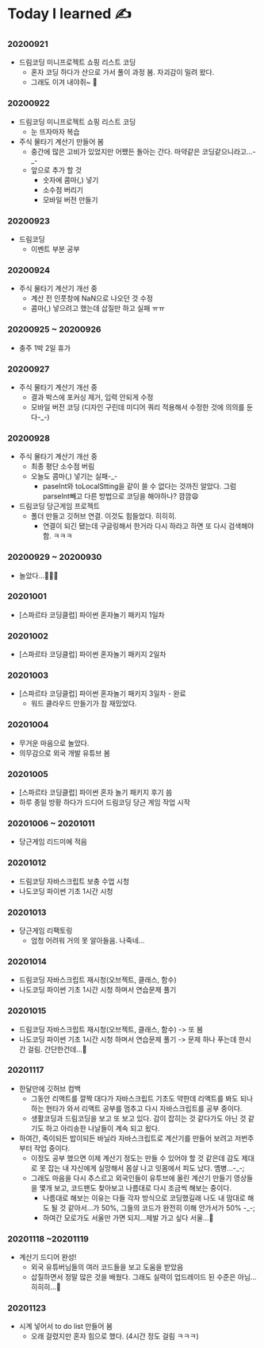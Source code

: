 # Today I learned ✍️

### 20200921
* 드림코딩 미니프로젝트 쇼핑 리스트 코딩
  * 혼자 코딩 하다가 산으로 가서 풀이 과정 봄. 자괴감이 밀려 왔다.
  * 그래도 이겨 내야쥐~ 🤧
  
### 20200922
* 드림코딩 미니프로젝트 쇼핑 리스트 코딩
  * 눈 뜨자마자 복습
* 주식 물타기 계산기 만들어 봄
  * 중간에 많은 고비가 있었지만 어쨌든 돌아는 간다. 마약같은 코딩같으니라고...-_-
  * 앞으로 추가 할 것
    * 숫자에 콤마(,) 넣기
    * 소수점 버리기
    * 모바일 버전 만들기
  
### 20200923
* 드림코딩
  * 이벤트 부분 공부
  
### 20200924
* 주식 물타기 계산기 개선 중
  * 계산 전 인풋창에 NaN으로 나오던 것 수정
  * 콤마(,) 넣으려고 했는데 삽질만 하고 실패 ㅠㅠ
  
### 20200925 ~ 20200926
* 충주 1박 2일 휴가

### 20200927
* 주식 물타기 계산기 개선 중
  * 결과 박스에 포커싱 제거, 입력 안되게 수정
  * 모바일 버전 코딩 (디자인 구린데 미디어 쿼리 적용해서 수정한 것에 의의를 둔다-_-)
  
### 20200928
* 주식 물타기 계산기 개선 중
  * 최종 평단 소수점 버림
  * 오늘도 콤마(,) 넣기는 실패-_-
    * paseInt와 toLocalStting을 같이 쓸 수 없다는 것까진 알았다. 그럼 parseInt빼고 다른 방법으로 코딩을 해야하나? 깜깜😩
* 드림코딩 당근게임 프로젝트
  * 폴더 만들고 깃허브 연결. 이것도 힘들었다. 히히히.
    * 연결이 되긴 됐는데 구글링해서 한거라 다시 하라고 하면 또 다시 검색해야함. ㅋㅋㅋ
    
### 20200929 ~ 20200930
* 놀았다...🤹🏻‍♂️

### 20201001
* [스파르타 코딩클럽] 파이썬 혼자놀기 패키지 1일차

### 20201002
* [스파르타 코딩클럽] 파이썬 혼자놀기 패키지 2일차

### 20201003
* [스파르타 코딩클럽] 파이썬 혼자놀기 패키지 3일차 - 완료
  * 워드 클라우드 만들기가 참 재밌었다.
  
### 20201004
* 무거운 마음으로 놀았다.
* 의무감으로 외국 개발 유튜브 봄

### 20201005
* [스파르타 코딩클럽] 파이썬 혼자 놀기 패키지 후기 씀
* 하루 종일 방황 하다가 드디어 드림코딩 당근 게임 작업 시작

### 20201006 ~ 20201011
* 당근게임 리드미에 적음

### 20201012
* 드림코딩 자바스크립트 보충 수업 시청
* 나도코딩 파이썬 기초 1시간 시청

### 20201013
* 당근게임 리팩토링
  * 엄청 어려워 거의 못 알아들음. 나죽네...

### 20201014
* 드림코딩 자바스크립트 재시청(오브젝트, 클래스, 함수)
* 나도코딩 파이썬 기초 1시간 시청 하며서 연습문제 풀기

### 20201015
* 드림코딩 자바스크립트 재시청(오브젝트, 클래스, 함수) -> 또 봄
* 나도코딩 파이썬 기초 1시간 시청 하며서 연습문제 풀기 -> 문제 하나 푸는데 한시간 걸림. 간단한건데...🤧

### 20201117
* 한달만에 깃허브 컴백
  * 그동안 리액트를 깔짝 대다가 자바스크립트 기초도 약한데 리액트를 봐도 되나하는 현타가 와서 리액트 공부를 멈추고 다시 자바스크립트를 공부 중이다.
  * 생활코딩과 드림코딩을 보고 또 보고 있다. 감이 잡히는 것 같다가도 아닌 것 같기도 하고 아리송한 나날들이 계속 되고 욌다.
* 하여간, 죽이되든 밥이되든 바닐라 자바스크립트로 계산기를 만들어 보려고 저번주부터 작업 중이다.
  * 이정도 공부 했으면 이제 계산기 정도는 만들 수 있어야 할 것 같은데 감도 제대로 못 잡는 내 자신에게 실망해서 몸살 나고 잇몸에서 피도 났다. 옘병...-_-;
  * 그래도 마음을 다시 추스르고 외국인들이 유투브에 올린 계산기 만들기 영상들을 몇개 보고, 코드팬도 찾아보고 나름대로 다시 조금씩 해보는 중이다.
    * 나름대로 해보는 이유는 다들 각자 방식으로 코딩했길래 나도 내 맘대로 해도 될 것 같아서...가 50%, 그들의 코드가 완전히 이해 안가서가 50% -_-;
    * 하여간 모로가도 서울만 가면 되지...제발 가고 싶다 서울...🥲
    
### 20201118 ~20201119
* 계산기 드디어 완성!
  * 외국 유튜버님들의 여러 코드들을 보고 도움을 받았음
  * 삽질하면서 정말 많은 것을 배웠다. 그래도 실력이 업드레이드 된 수준은 아님...히히히...🥸
  
### 20201123
* 시계 넣어서 to do list 만들어 봄
  * 오래 걸렸지만 혼자 힘으로 했다. (4시간 정도 걸림 ㅋㅋㅋ)
